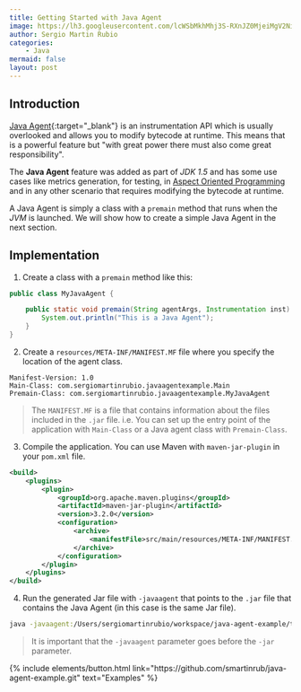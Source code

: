 ```yaml
---
title: Getting Started with Java Agent
image: https://lh3.googleusercontent.com/lcWSbMkhMhj3S-RXnJZ0MjeiMgV2NigFRKfD2c9Nwb4GzBkxsvgjZO63QcVUByszRt_JG--eV45GcrcyYjwrsAbVs8WkWEkatRRxmzFaXUhBGCGwvcQtmGmXM32zp_1cR2zQqqU6cmwdnCD02yUB3IyTdnGkvdWUJnqpAC_MWZGlztDYugjVhXVEYbbtGh5CThA7ipba4KZbjp2pNvRKdiXoefHlWYGqg-GvkHkvSyf0-UG0bJuqqbhBMlcMetFIyG4HK5MMHjp2jSWkX9N9-QU5O1ZneHpZqH____p3XLImmSbZSOgjLSLKIDYC1AEUqkeY0SU4FDipltTIabcdQgfSln0nAFq2Baosa-HkJjdREs93KLu4TqO5otCfu-ErLcBIPXJ4B-a95BFxZyENOctPww3bkx1HZ7ShSqKmWHU15JB90YLkxVR1K6HqTpWUoK8hinJLPwiZ-pCL0beljGUshPyUtPELlW5qlUaDb8LWrlGn1a6ZQel5rDK_ZZ6rZnECTC9MrzWV-1Malj-4TyokyZom9KJJ3QOktssio4HvpwUoAUcY6jGI3qIn5AtSuPe8C5Wxdm0s8tZXHV3D4ExNP7EZ1QZq-O82T9O1GUEs0X4bCTMxIvkPBISF0ZSrE71QXrXirWN4tBv85ZyzgAHGygKO0FCfdn5zUhieu27mb8XowdkcNNGERMJ0=w640-h384-no?authuser=0
author: Sergio Martin Rubio
categories:
    - Java
mermaid: false
layout: post
---
```


## Introduction

[Java Agent](https://docs.oracle.com/javase/1.5.0/docs/api/java/lang/instrument/package-summary.html){:target="_blank"}  is an instrumentation API which is usually overlooked and allows you to modify bytecode at runtime. This means that is a powerful feature but "with great power there must also come great responsibility".

 The **Java Agent** feature was added as part of *JDK 1.5* and has some use cases like metrics generation, for testing, in [Aspect Oriented Programming](https://sergiomartinrubio.com/articles/start-using-aspect-oriented-programming-with-spring-aop) and in any other scenario that requires modifying the bytecode at runtime.

A Java Agent is simply a class with a `premain` method that runs when the *JVM* is launched. We will show how to create a simple Java Agent in the next section.

## Implementation

1. Create a class with a `premain` method like this:

```java
public class MyJavaAgent {

    public static void premain(String agentArgs, Instrumentation inst) {
        System.out.println("This is a Java Agent");
    }
}
```

2. Create a `resources/META-INF/MANIFEST.MF` file where you specify the location of the agent class.

```
Manifest-Version: 1.0
Main-Class: com.sergiomartinrubio.javaagentexample.Main
Premain-Class: com.sergiomartinrubio.javaagentexample.MyJavaAgent
```

> The `MANIFEST.MF` is a file that contains information about the files included in the `.jar` file. i.e. You can set up the entry point of the application with `Main-Class` or a Java agent class with `Premain-Class`.

3. Compile the application. You can use Maven with `maven-jar-plugin` in your `pom.xml` file.

```xml
<build>
    <plugins>
        <plugin>
            <groupId>org.apache.maven.plugins</groupId>
            <artifactId>maven-jar-plugin</artifactId>
            <version>3.2.0</version>
            <configuration>
                <archive>
                    <manifestFile>src/main/resources/META-INF/MANIFEST.MF</manifestFile>
                </archive>
            </configuration>
        </plugin>
    </plugins>
</build>
```

4. Run the generated Jar file with `-javaagent` that points to the `.jar` file that contains the Java Agent (in this case is the same Jar file).

```bash
java -javaagent:/Users/sergiomartinrubio/workspace/java-agent-example/target/java-agent-example-1.0-SNAPSHOT.jar -jar target/java-agent-example-1.0-SNAPSHOT.jar
```

> It is important that the `-javaagent` parameter goes before the `-jar` parameter.

<p class="text-center">
{% include elements/button.html link="https://github.com/smartinrub/java-agent-example.git" text="Examples" %}
</p>



